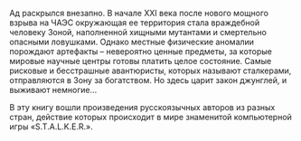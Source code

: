 <!--2016-11-28 21:45:54-->
Ад раскрылся внезапно. В начале XXI века после нового мощного взрыва на ЧАЭС окружающая ее территория стала враждебной человеку Зоной, наполненной хищными мутантами и смертельно опасными ловушками. Однако местные физические аномалии порождают артефакты – невероятно ценные предметы, за которые мировые научные центры готовы платить целое состояние. Самые рисковые и бесстрашные авантюристы, которых называют сталкерами, отправляются в Зону за богатством. Но здесь царит закон джунглей, и выживают немногие… 

В эту книгу вошли произведения русскоязычных авторов из разных стран, действие которых происходит в мире знаменитой компьютерной игры «S.T.A.L.K.E.R.».